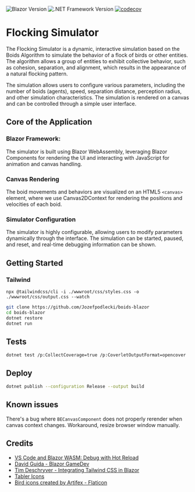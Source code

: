 ![Blazor Version](https://img.shields.io/badge/Blazor-9.0.1-blue.svg)
![.NET Framework Version](https://img.shields.io/badge/.net-9.0-blue.svg)
[![codecov](https://codecov.io/github/Jozefpodlecki/boids-blazor/graph/badge.svg?token=L79FIQ1RL7)](https://codecov.io/github/Jozefpodlecki/boids-blazor)

# Flocking Simulator 

The Flocking Simulator is a dynamic, interactive simulation based on the Boids Algorithm to simulate the behavior of a flock of birds or other entities. The algorithm allows a group of entities to exhibit collective behavior, such as cohesion, separation, and alignment, which results in the appearance of a natural flocking pattern.

The simulation allows users to configure various parameters, including the number of boids (agents), speed, separation distance, perception radius, and other simulation characteristics. The simulation is rendered on a canvas and can be controlled through a simple user interface.

## Core of the Application

### Blazor Framework:

The simulator is built using Blazor WebAssembly, leveraging Blazor Components for rendering the UI and interacting with JavaScript for animation and canvas handling.

### Canvas Rendering

The boid movements and behaviors are visualized on an HTML5 `<canvas>` element, where we use Canvas2DContext for rendering the positions and velocities of each boid.

### Simulator Configuration

The simulator is highly configurable, allowing users to modify parameters dynamically through the interface. The simulation can be started, paused, and reset, and real-time debugging information can be shown.

## Getting Started

### Tailwind

```
npx @tailwindcss/cli -i ./wwwroot/css/styles.css -o ./wwwroot/css/output.css --watch
```

```bash
git clone https://github.com/Jozefpodlecki/boids-blazor
cd boids-blazor
dotnet restore
dotnet run
```

## Tests

```
dotnet test /p:CollectCoverage=true /p:CoverletOutputFormat=opencover
```

## Deploy

```bash
dotnet publish --configuration Release --output build
```

## Known issues

There's a bug where `BECanvasComponent` does not properly rerender when canvas context changes.
Workaround, resize browser window manually.

## Credits

- [VS Code and Blazor WASM: Debug with Hot Reload](https://dev.to/sacantrell/vs-code-and-blazor-wasm-debug-with-hot-reload-5317)
- [David Guida - Blazor GameDev](https://github.com/mizrael/BlazorCanvas)
- [Tim Deschryver - Integrating Tailwind CSS in Blazor](https://timdeschryver.dev/blog/integrating-tailwind-css-in-blazor)
- [Tabler Icons](https://tabler.io/icons)
- [Bird icons created by Artifex - Flaticon](https://www.flaticon.com/free-icons/bird)
